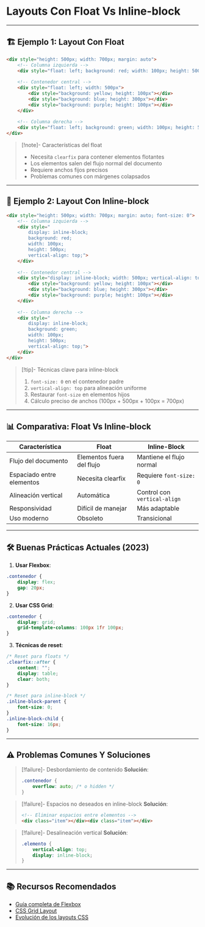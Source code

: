# Layouts Con Float Vs Inline-block

---

## 🏗️ Ejemplo 1: Layout Con Float

```html
<div style="height: 500px; width: 700px; margin: auto">
    <!-- Columna izquierda -->
    <div style="float: left; background: red; width: 100px; height: 500px"></div>
    
    <!-- Contenedor central -->
    <div style="float: left; width: 500px">
        <div style="background: yellow; height: 100px"></div>
        <div style="background: blue; height: 300px"></div>
        <div style="background: purple; height: 100px"></div>
    </div>
    
    <!-- Columna derecha -->
    <div style="float: left; background: green; width: 100px; height: 500px"></div>
</div>
```

> [!note]- Características del float
> - Necesita `clearfix` para contener elementos flotantes
> - Los elementos salen del flujo normal del documento
> - Requiere anchos fijos precisos
> - Problemas comunes con márgenes colapsados

---

## 🧩 Ejemplo 2: Layout Con Inline-block

```html
<div style="height: 500px; width: 700px; margin: auto; font-size: 0">
    <!-- Columna izquierda -->
    <div style="
        display: inline-block;
        background: red;
        width: 100px;
        height: 500px;
        vertical-align: top;">
    </div>
    
    <!-- Contenedor central -->
    <div style="display: inline-block; width: 500px; vertical-align: top">
        <div style="background: yellow; height: 100px"></div>
        <div style="background: blue; height: 300px"></div>
        <div style="background: purple; height: 100px"></div>
    </div>
    
    <!-- Columna derecha -->
    <div style="
        display: inline-block;
        background: green;
        width: 100px;
        height: 500px;
        vertical-align: top;">
    </div>
</div>
```

> [!tip]- Técnicas clave para inline-block
> 1. `font-size: 0` en el contenedor padre
> 2. `vertical-align: top` para alineación uniforme
> 3. Restaurar `font-size` en elementos hijos
> 4. Cálculo preciso de anchos (100px + 500px + 100px = 700px)

---

## 📊 Comparativa: Float Vs Inline-block

| Característica          | Float                        | Inline-Block               |
|-------------------------|------------------------------|----------------------------|
| Flujo del documento     | Elementos fuera del flujo    | Mantiene el flujo normal   |
| Espaciado entre elementos | Necesita clearfix           | Requiere `font-size: 0`    |
| Alineación vertical     | Automática                   | Control con `vertical-align` |
| Responsividad           | Difícil de manejar           | Más adaptable              |
| Uso moderno             | Obsoleto                     | Transicional               |

---

## 🛠️ Buenas Prácticas Actuales (2023)

1. **Usar Flexbox**:

```css
.contenedor {
    display: flex;
    gap: 20px;
}
```

2. **Usar CSS Grid**:

```css
.contenedor {
    display: grid;
    grid-template-columns: 100px 1fr 100px;
}
```

3. **Técnicas de reset**:

```css
/* Reset para floats */
.clearfix::after {
    content: "";
    display: table;
    clear: both;
}

/* Reset para inline-block */
.inline-block-parent {
    font-size: 0;
}
.inline-block-child {
    font-size: 16px;
}
```

---

## ⚠️ Problemas Comunes Y Soluciones

> [!failure]- Desbordamiento de contenido
> **Solución**:
> ```css
> .contenedor {
>     overflow: auto; /* o hidden */
> }
> ```

> [!failure]- Espacios no deseados en inline-block
> **Solución**:
> ```html
> <!-- Eliminar espacios entre elementos -->
> <div class="item"></div><div class="item"></div>
> ```

> [!failure]- Desalineación vertical
> **Solución**:
> ```css
> .elemento {
>     vertical-align: top;
>     display: inline-block;
> }
> ```

---

## 📚 Recursos Recomendados

- [Guía completa de Flexbox](https://css-tricks.com/snippets/css/a-guide-to-flexbox/)
- [CSS Grid Layout](https://developer.mozilla.org/es/docs/Web/CSS/CSS_Grid_Layout)
- [Evolución de los layouts CSS](https://web.dev/learn/css/layout/)
